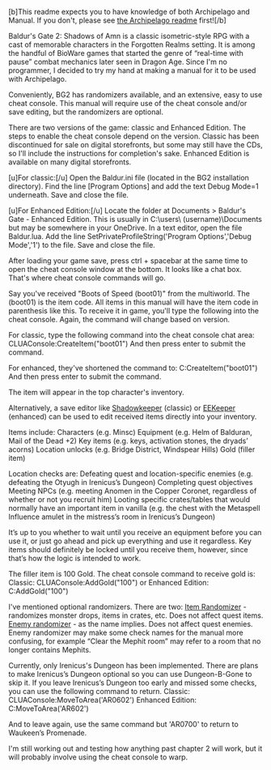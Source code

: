 [b]This readme expects you to have knowledge of both Archipelago and Manual. If you don't, please see [the Archipelago readme](\Archipelago_README.md) first![/b]

Baldur's Gate 2: Shadows of Amn is a classic isometric-style RPG with a cast of memorable characters in the Forgotten Realms setting. It is among the handful of BioWare games that started the genre of “real-time with pause” combat mechanics later seen in Dragon Age. Since I'm no programmer, I decided to try my hand at making a manual for it to be used with Archipelago.

Conveniently, BG2 has randomizers available, and an extensive, easy to use cheat console. This manual will require use of the cheat console and/or save editing, but the randomizers are optional.

There are two versions of the game: classic and Enhanced Edition. The steps to enable the cheat console depend on the version. Classic has been discontinued for sale on digital storefronts, but some may still have the CDs, so I'll include the instructions for completion's sake. Enhanced Edition is available on many digital storefronts. 

[u]For classic:[/u]
Open the Baldur.ini file (located in the BG2 installation directory).
Find the line [Program Options] and add the text Debug Mode=1 underneath.
Save and close the file.

[u]For Enhanced Edition:[/u]
Locate the folder at Documents > Baldur's Gate - Enhanced Edition. This is usually in  C:\users\ (username)\Documents but may be somewhere in your OneDrive. In a text editor, open the file Baldur.lua.
Add the line SetPrivateProfileString('Program Options','Debug Mode','1') to the file.
Save and close the file.

After loading your game save, press ctrl + spacebar at the same time to open the cheat console window at the bottom. It looks like a chat box. That's where cheat console commands will go.

Say you've received "Boots of Speed (boot01)" from the multiworld. The (boot01) is the item code. All items in this manual will have the item code in parenthesis like this. To receive it in game, you'll type the following into the cheat console. Again, the command will change based on version.

For classic, type the following command into the cheat console chat area:
CLUAConsole:CreateItem("boot01")
And then press enter to submit the command.

For enhanced, they've shortened the command to:
C:CreateItem("boot01")
And then press enter to submit the command.

The item will appear in the top character's inventory.

Alternatively, a save editor like <a href="https://sorcerers.net/Games/BG2/index_editors.php">Shadowkeeper</a> (classic) or <a href="https://sourceforge.net/projects/eekeeper/">EEKeeper</a> (enhanced) can be used to edit received items directly into your inventory.

Items include:
Characters (e.g. Minsc)
Equipment (e.g. Helm of Balduran, Mail of the Dead +2)
Key items (e.g. keys, activation stones, the dryads’ acorns)
Location unlocks (e.g. Bridge District, Windspear Hills)
Gold (filler item)

Location checks are:
Defeating quest and location-specific enemies (e.g. defeating the Otyugh in Irenicus’s Dungeon)
Completing quest objectives
Meeting NPCs (e.g. meeting Anomen in the Copper Coronet, regardless of whether or not you recruit him)
Looting specific crates/tables that would normally have an important item in vanilla (e.g. the chest with the Metaspell Influence amulet in the mistress’s room in Irenicus’s Dungeon)

It’s up to you whether to wait until you receive an equipment before you can use it, or just go ahead and pick up everything and use it regardless. Key items should definitely be locked until you receive them, however, since that’s how the logic is intended to work.

The filler item is 100 Gold. The cheat console command to receive gold is:
Classic:
CLUAConsole:AddGold("100")
or
Enhanced Edition:
C:AddGold("100")

I've mentioned optional randomizers. There are two:
<a href="https://www.gibberlings3.net/mods/items/item_rand/">Item Randomizer</a> - randomizes monster drops, items in crates, etc. Does not affect quest items.
<a href="https://www.gibberlings3.net/mods/tweaks/enemy_randomizer/">Enemy randomizer</a> - as the name implies. Does not affect quest enemies. Enemy randomizer may make some check names for the manual more confusing, for example “Clear the Mephit room” may refer to a room that no longer contains Mephits.

Currently, only Irenicus's Dungeon has been implemented. There are plans to make Irenicus’s Dungeon optional so you can use Dungeon-B-Gone to skip it. If you leave Irenicus’s Dungeon too early and missed some checks, you can use the following command to return.
Classic:
CLUAConsole:MoveToArea('AR0602')
Enhanced Edition:
C:MoveToArea('AR602')

And to leave again, use the same command but 'AR0700' to return to Waukeen’s Promenade.

I'm still working out and testing how anything past chapter 2 will work, but it will probably involve using the cheat console to warp.